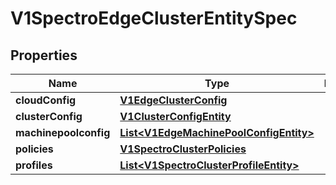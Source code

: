 # V1SpectroEdgeClusterEntitySpec

## Properties
Name | Type | Description | Notes
------------ | ------------- | ------------- | -------------
**cloudConfig** | [**V1EdgeClusterConfig**](V1EdgeClusterConfig.md) |  |  [optional]
**clusterConfig** | [**V1ClusterConfigEntity**](V1ClusterConfigEntity.md) |  |  [optional]
**machinepoolconfig** | [**List&lt;V1EdgeMachinePoolConfigEntity&gt;**](V1EdgeMachinePoolConfigEntity.md) |  |  [optional]
**policies** | [**V1SpectroClusterPolicies**](V1SpectroClusterPolicies.md) |  |  [optional]
**profiles** | [**List&lt;V1SpectroClusterProfileEntity&gt;**](V1SpectroClusterProfileEntity.md) |  |  [optional]
